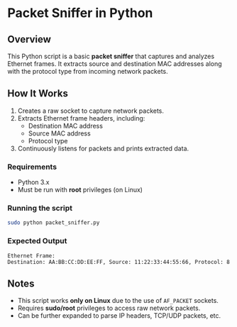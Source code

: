 # Packet Sniffer in Python

## Overview

This Python script is a basic **packet sniffer** that captures and analyzes Ethernet frames. It extracts source and destination MAC addresses along with the protocol type from incoming network packets.

## How It Works

1. Creates a raw socket to capture network packets.
2. Extracts Ethernet frame headers, including:
   - Destination MAC address
   - Source MAC address
   - Protocol type
3. Continuously listens for packets and prints extracted data.

### Requirements

- Python 3.x
- Must be run with **root** privileges (on Linux)

### Running the script

```sh
sudo python packet_sniffer.py
```

### Expected Output

```
Ethernet Frame:
Destination: AA:BB:CC:DD:EE:FF, Source: 11:22:33:44:55:66, Protocol: 8
```

## Notes

- This script works **only on Linux** due to the use of `AF_PACKET` sockets.
- Requires **sudo/root** privileges to access raw network packets.
- Can be further expanded to parse IP headers, TCP/UDP packets, etc.
